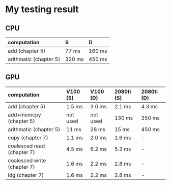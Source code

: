 # My testing result

## CPU
| computation     | S | D |
|:------------|:---------|:---------|
| add (chapter 5) | 77 ms  |  160 ms |
| arithmatic (chapter 5) | 320 ms |  450 ms |

## GPU
| computation     | V100 (S) | V100 (D) | 2080ti (S) | 2080ti (D) |
|:------------|:---------|:---------|:---------|:---------|
| add (chapter 5) | 1.5 ms | 3.0 ms |  2.1 ms |  4.3 ms |
| add+memcpy (chapter 5) | not used | not used | 130 ms  |  250 ms |
| arithmatic (chapter 5) | 11 ms |  28 ms | 15 ms | 450 ms |
| copy (chapter 7) | 1.1 ms |  2.0 ms | 1.6 ms | - |
| coalesced read (chapter 7) | 4.5 ms |  6.2 ms | 5.3 ms | - |
| coalesced write (chapter 7) | 1.6 ms |  2.2 ms | 2.8 ms | - |
| ldg (chapter 7) | 1.6 ms |  2.2 ms | 2.8 ms | - |

